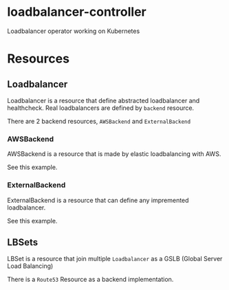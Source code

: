 # loadbalancer-controller
Loadbalancer operator working on Kubernetes

# Resources

## Loadbalancer

Loadbalancer is a resource that define abstracted loadbalancer and healthcheck. 
Real loadbalancers are defined by `backend` resource.

There are 2 backend resources, `AWSBackend` and `ExternalBackend`

### AWSBackend

AWSBackend is a resource that is made by elastic loadbalancing with AWS.

See this example.

### ExternalBackend

ExternalBackend is a resource that can define any impremented loadbalancer.

See this example.

## LBSets

LBSet is a resource that join multiple `Loadbalancer` as a GSLB (Global Server Load Balancing)

There is a `Route53` Resource as a backend implementation.
